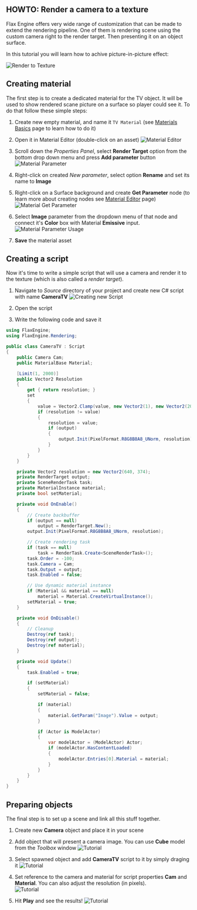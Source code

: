 ## HOWTO: Render a camera to a texture

Flax Engine offers very wide range of customization that can be made to extend the rendering pipeline. One of them is rendering scene using the custom camera right to the render target. Then presenting it on an object surface.

In this tutorial you will learn how to achive picture-in-picture effect:

![Render to Texture](media/picture-in-picture.png)

## Creating material

The first step is to create a dedicated material for the TV object. It will be used to show rendered scane picture on a surface so player could see it. To do that follow these simple steps:

1. Create new empty material, and name it `TV Material` (see [Materials Basics](../materials/basics/index.md) page to learn how to do it)

2. Open it in Material Editor (double-click on an asset)
   ![Material Editor](media/picture-in-picture-2.jpg)

3. Scroll down the *Properties Panel*, select **Render Target** option from the bottom drop down menu and press **Add parameter** button
   <br>![Material Parameter](media/picture-in-picture-3.jpg)

4. Right-click on created *New parameter*, select option **Rename** and set its name to **Image**

5. Right-click on a Surface background and create **Get Parameter** node (to learn more about creating nodes see [Material Editor](../materials/material-editor/index.md) page)
   ![Material Get Parameter](media/picture-in-picture-4.jpg)

6. Select **Image** parameter from the dropdown menu of that node and connect it's **Color** box with Material **Emissive** input.
   <br>![Material Parameter Usage](media/picture-in-picture-5.jpg)

7. **Save** the material asset

## Creating a script

Now it's time to write a simple script that will use a camera and render it to the texture (which is also called a *render target*).

1. Navigate to *Source* directory of your project and create new C# script with name **CameraTV**
   ![Creating new Script](media/picture-in-picture-6.jpg)

2. Open the script

3. Write the following code and save it

```cs
using FlaxEngine;
using FlaxEngine.Rendering;

public class CameraTV : Script
{
	public Camera Cam;
	public MaterialBase Material;

	[Limit(1, 2000)]
	public Vector2 Resolution
	{
		get { return resolution; }
		set
		{
			value = Vector2.Clamp(value, new Vector2(1), new Vector2(2000));
			if (resolution != value)
			{
				resolution = value;
				if (output)
				{
					output.Init(PixelFormat.R8G8B8A8_UNorm, resolution);
				}
			}
		}
	}

	private Vector2 resolution = new Vector2(640, 374);
	private RenderTarget output;
	private SceneRenderTask task;
	private MaterialInstance material;
	private bool setMaterial;

	private void OnEnable()
	{
		// Create backbuffer
		if (output == null)
			output = RenderTarget.New();
		output.Init(PixelFormat.R8G8B8A8_UNorm, resolution);

		// Create rendering task
		if (task == null)
			task = RenderTask.Create<SceneRenderTask>();
		task.Order = -100;
		task.Camera = Cam;
		task.Output = output;
		task.Enabled = false;

		// Use dynamic material instance
		if (Material && material == null)
			material = Material.CreateVirtualInstance();
		setMaterial = true;
	}

	private void OnDisable()
	{
		// Cleanup
		Destroy(ref task);
		Destroy(ref output);
		Destroy(ref material);
	}

	private void Update()
	{
		task.Enabled = true;

		if (setMaterial)
		{
			setMaterial = false;

			if (material)
			{
				material.GetParam("Image").Value = output;
			}

			if (Actor is ModelActor)
			{
				var modelActor = (ModelActor) Actor;
				if (modelActor.HasContentLoaded)
				{
					modelActor.Entries[0].Material = material;
				}
			}
		}
	}
}
```

## Preparing objects

The final step is to set up a scene and link all this stuff together.

1. Create new **Camera** object and place it in your scene
2. Add object that will present a camera image. You can use **Cube** model from the *Toolbox* window
   ![Tutorial](media/picture-in-picture-7.jpg)

3. Select spawned object and add **CameraTV** script to it by simply draging it
   ![Tutorial](media/picture-in-picture-8.jpg)

4. Set reference to the camera and material for script properties **Cam** and **Material**. You can also adjust the resolution (in pixels).
   <br>![Tutorial ](media/picture-in-picture-9.jpg)

5. Hit **Play** and see the results!
   ![Tutorial ](media/picture-in-picture-10.jpg)
